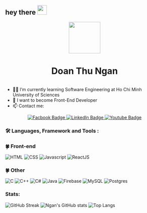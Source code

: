 <h2>
  hey there
  <img src="https://media.giphy.com/media/hvRJCLFzcasrR4ia7z/giphy.gif" width="30px"/>
</h2>
<div id="header" align="center">
  <img src="https://media.giphy.com/media/RkX2zcpO79EAf82ESl/giphy.gif" width="100"/>
</div>
<div align="center">
        <h1>Doan Thu Ngan</h1>
       <img src="https://komarev.com/ghpvc/?username=thungan1909&style=flat-square&color=blue" alt=""/>
 </div>
 
- 👩‍🎓 I’m currently learning Software Engineering at Ho Chi Minh University of Sciences
- 🌱 I want to become Front-End Developer
- 📫 Contact me:
<div align="center" id="badges">
    <a href="https://www.facebook.com/doanthungan19">
      <img src="https://img.shields.io/badge/Facebook-blue?style=for-the-badge&logo=Facebook&logoColor=white%22" alt="Facbook Badge"/>
    </a>
    <a href="https://www.linkedin.com/in/%C4%91o%C3%A0n-thu-ng%C3%A2n-76a6ab233/">
      <img src="https://img.shields.io/badge/LinkedIn-blue?style=for-the-badge&logo=linkedin&logoColor=white" alt="LinkedIn Badge"/>
    </a>
    <a href="https://www.youtube.com/channel/UCLMhMocdyav3oFaFBJM4_dg">
      <img src="https://img.shields.io/badge/YouTube-red?style=for-the-badge&logo=youtube&logoColor=white" alt="Youtube Badge"/>
    </a>
</div>

### :hammer_and_wrench: Languages, Framework and Tools :

   <h3> 🍀 Front-end </h3>
   
   ![HTML](https://img.shields.io/badge/HTML-E34F26.svg?logo=HTML&style=flat)
   ![CSS](https://img.shields.io/badge/CSS3-1572B6?logo=CSS&style=flat)
   ![Javascript](https://img.shields.io/badge/JavaScript-323330?logo=Javascript&style=flat)
   ![ReactJS](	https://img.shields.io/badge/React-20232A?logo=ReactJS&style=flat)
   
   <h3>🍀 Other</h3>
    
  ![C](https://img.shields.io/badge/C-4640b8.svg?logo=C&style=flat)
  ![C++](https://img.shields.io/badge/-C++-365dbf.svg?logo=C%2B%2B&style=flat)
  ![C#](https://img.shields.io/badge/C%23-239120.svg?logo=C-sharp&style=flat)
  ![Java](https://img.shields.io/badge/Java-007396.svg?logo=Java&style=flat)
  ![Firebase](https://img.shields.io/badge/Firebase-%23039BE5.svg?logo=firebase&style=flat)
  ![MySQL](https://img.shields.io/badge/MySQL-%2300f.svg?logo=MySQL&style=flat)
  ![Postgres](https://img.shields.io/badge/PostgreSQL-316192?logo=Postgres&style=flat)

### Stats:

![GitHub Streak](http://github-readme-streak-stats.herokuapp.com?user=thungan1909&theme=vision-friendly-dark)
![Ngan's GitHub stats](https://github-readme-stats.vercel.app/api?username=thungan1909&theme=vision-friendly-dark)
![Top Langs](https://github-readme-stats.vercel.app/api/top-langs/?username=thungan1909&theme=vision-friendly-dark)

